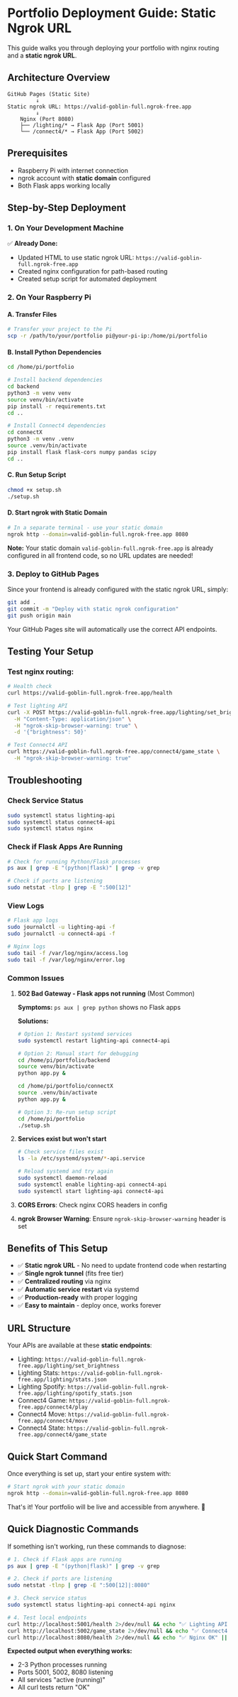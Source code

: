 # Portfolio Deployment Guide: Static Ngrok URL

This guide walks you through deploying your portfolio with nginx routing and a **static ngrok URL**.

## Architecture Overview

```
GitHub Pages (Static Site)
         ↓
Static ngrok URL: https://valid-goblin-full.ngrok-free.app
         ↓
    Nginx (Port 8080)
    ├── /lighting/* → Flask App (Port 5001)
    └── /connect4/* → Flask App (Port 5002)
```

## Prerequisites

- Raspberry Pi with internet connection
- ngrok account with **static domain** configured
- Both Flask apps working locally

## Step-by-Step Deployment

### 1. On Your Development Machine

✅ **Already Done:**
- Updated HTML to use static ngrok URL: `https://valid-goblin-full.ngrok-free.app`
- Created nginx configuration for path-based routing
- Created setup script for automated deployment

### 2. On Your Raspberry Pi

#### A. Transfer Files
```bash
# Transfer your project to the Pi
scp -r /path/to/your/portfolio pi@your-pi-ip:/home/pi/portfolio
```

#### B. Install Python Dependencies
```bash
cd /home/pi/portfolio

# Install backend dependencies
cd backend
python3 -m venv venv
source venv/bin/activate
pip install -r requirements.txt
cd ..

# Install Connect4 dependencies
cd connectX
python3 -m venv .venv
source .venv/bin/activate
pip install flask flask-cors numpy pandas scipy
cd ..
```

#### C. Run Setup Script
```bash
chmod +x setup.sh
./setup.sh
```

#### D. Start ngrok with Static Domain
```bash
# In a separate terminal - use your static domain
ngrok http --domain=valid-goblin-full.ngrok-free.app 8080
```

**Note:** Your static domain `valid-goblin-full.ngrok-free.app` is already configured in all frontend code, so no URL updates are needed!

### 3. Deploy to GitHub Pages

Since your frontend is already configured with the static ngrok URL, simply:
```bash
git add .
git commit -m "Deploy with static ngrok configuration"
git push origin main
```

Your GitHub Pages site will automatically use the correct API endpoints.

## Testing Your Setup

### Test nginx routing:
```bash
# Health check
curl https://valid-goblin-full.ngrok-free.app/health

# Test lighting API
curl -X POST https://valid-goblin-full.ngrok-free.app/lighting/set_brightness \
  -H "Content-Type: application/json" \
  -H "ngrok-skip-browser-warning: true" \
  -d '{"brightness": 50}'

# Test Connect4 API
curl https://valid-goblin-full.ngrok-free.app/connect4/game_state \
  -H "ngrok-skip-browser-warning: true"
```

## Troubleshooting

### Check Service Status
```bash
sudo systemctl status lighting-api
sudo systemctl status connect4-api
sudo systemctl status nginx
```

### Check if Flask Apps Are Running
```bash
# Check for running Python/Flask processes
ps aux | grep -E "(python|flask)" | grep -v grep

# Check if ports are listening
sudo netstat -tlnp | grep -E ":500[12]"
```

### View Logs
```bash
# Flask app logs
sudo journalctl -u lighting-api -f
sudo journalctl -u connect4-api -f

# Nginx logs
sudo tail -f /var/log/nginx/access.log
sudo tail -f /var/log/nginx/error.log
```

### Common Issues

1. **502 Bad Gateway - Flask apps not running** (Most Common)
   
   **Symptoms:** `ps aux | grep python` shows no Flask apps
   
   **Solutions:**
   ```bash
   # Option 1: Restart systemd services
   sudo systemctl restart lighting-api connect4-api
   
   # Option 2: Manual start for debugging
   cd /home/pi/portfolio/backend
   source venv/bin/activate
   python app.py &
   
   cd /home/pi/portfolio/connectX
   source .venv/bin/activate
   python app.py &
   
   # Option 3: Re-run setup script
   cd /home/pi/portfolio
   ./setup.sh
   ```

2. **Services exist but won't start**
   ```bash
   # Check service files exist
   ls -la /etc/systemd/system/*-api.service
   
   # Reload systemd and try again
   sudo systemctl daemon-reload
   sudo systemctl enable lighting-api connect4-api
   sudo systemctl start lighting-api connect4-api
   ```

3. **CORS Errors**: Check nginx CORS headers in config

4. **ngrok Browser Warning**: Ensure `ngrok-skip-browser-warning` header is set

## Benefits of This Setup

- ✅ **Static ngrok URL** - No need to update frontend code when restarting
- ✅ **Single ngrok tunnel** (fits free tier)
- ✅ **Centralized routing** via nginx
- ✅ **Automatic service restart** via systemd
- ✅ **Production-ready** with proper logging
- ✅ **Easy to maintain** - deploy once, works forever

## URL Structure

Your APIs are available at these **static endpoints**:
- Lighting: `https://valid-goblin-full.ngrok-free.app/lighting/set_brightness`
- Lighting Stats: `https://valid-goblin-full.ngrok-free.app/lighting/stats.json`
- Lighting Spotify: `https://valid-goblin-full.ngrok-free.app/lighting/spotify_stats.json`
- Connect4 Game: `https://valid-goblin-full.ngrok-free.app/connect4/play`
- Connect4 Move: `https://valid-goblin-full.ngrok-free.app/connect4/move`
- Connect4 State: `https://valid-goblin-full.ngrok-free.app/connect4/game_state`

## Quick Start Command

Once everything is set up, start your entire system with:
```bash
# Start ngrok with your static domain
ngrok http --domain=valid-goblin-full.ngrok-free.app 8080
```

That's it! Your portfolio will be live and accessible from anywhere. 🚀

## Quick Diagnostic Commands

If something isn't working, run these commands to diagnose:

```bash
# 1. Check if Flask apps are running
ps aux | grep -E "(python|flask)" | grep -v grep

# 2. Check if ports are listening
sudo netstat -tlnp | grep -E ":500[12]|:8080"

# 3. Check service status
sudo systemctl status lighting-api connect4-api nginx

# 4. Test local endpoints
curl http://localhost:5001/health 2>/dev/null && echo "✅ Lighting API OK" || echo "❌ Lighting API DOWN"
curl http://localhost:5002/game_state 2>/dev/null && echo "✅ Connect4 API OK" || echo "❌ Connect4 API DOWN"
curl http://localhost:8080/health 2>/dev/null && echo "✅ Nginx OK" || echo "❌ Nginx DOWN"
```

**Expected output when everything works:**
- 2-3 Python processes running
- Ports 5001, 5002, 8080 listening
- All services "active (running)"
- All curl tests return "OK"
